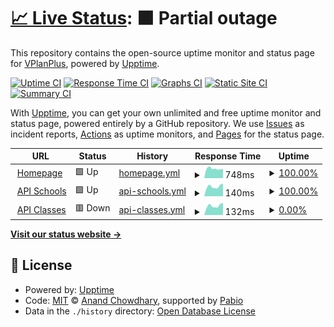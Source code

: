 # [📈 Live Status](https://demo.upptime.js.org): <!--live status--> **🟧 Partial outage**

This repository contains the open-source uptime monitor and status page for [VPlanPlus](https://vpp.jvbabi.es), powered by [Upptime](https://github.com/upptime/upptime).

[![Uptime CI](https://github.com/VPlanPlus-Project/vpp.ID-Upptime/workflows/Uptime%20CI/badge.svg)](https://github.com/VPlanPlus-Project/vpp.ID-Upptime/actions?query=workflow%3A%22Uptime+CI%22)
[![Response Time CI](https://github.com/VPlanPlus-Project/vpp.ID-Upptime/workflows/Response%20Time%20CI/badge.svg)](https://github.com/VPlanPlus-Project/vpp.ID-Upptime/actions?query=workflow%3A%22Response+Time+CI%22)
[![Graphs CI](https://github.com/VPlanPlus-Project/vpp.ID-Upptime/workflows/Graphs%20CI/badge.svg)](https://github.com/VPlanPlus-Project/vpp.ID-Upptime/actions?query=workflow%3A%22Graphs+CI%22)
[![Static Site CI](https://github.com/VPlanPlus-Project/vpp.ID-Upptime/workflows/Static%20Site%20CI/badge.svg)](https://github.com/VPlanPlus-Project/vpp.ID-Upptime/actions?query=workflow%3A%22Static+Site+CI%22)
[![Summary CI](https://github.com/VPlanPlus-Project/vpp.ID-Upptime/workflows/Summary%20CI/badge.svg)](https://github.com/VPlanPlus-Project/vpp.ID-Upptime/actions?query=workflow%3A%22Summary+CI%22)

With [Upptime](https://upptime.js.org), you can get your own unlimited and free uptime monitor and status page, powered entirely by a GitHub repository. We use [Issues](https://github.com/VPlanPlus-Project/vpp.ID-Upptime/issues) as incident reports, [Actions](https://github.com/VPlanPlus-Project/vpp.ID-Upptime/actions) as uptime monitors, and [Pages](https://demo.upptime.js.org) for the status page.

<!--start: status pages-->
<!-- This summary is generated by Upptime (https://github.com/upptime/upptime) -->
<!-- Do not edit this manually, your changes will be overwritten -->
<!-- prettier-ignore -->
| URL | Status | History | Response Time | Uptime |
| --- | ------ | ------- | ------------- | ------ |
| <img alt="" src="https://icons.duckduckgo.com/ip3/vplan.plus.ico" height="13"> [Homepage](https://vplan.plus) | 🟩 Up | [homepage.yml](https://github.com/VPlanPlus-Project/vpp.ID-Upptime/commits/HEAD/history/homepage.yml) | <details><summary><img alt="Response time graph" src="./graphs/homepage/response-time-week.png" height="20"> 748ms</summary><br><a href="https://VPlanPlus-Project.github.io/vpp.ID-Upptime/history/homepage"><img alt="Response time 783" src="https://img.shields.io/endpoint?url=https%3A%2F%2Fraw.githubusercontent.com%2FVPlanPlus-Project%2Fvpp.ID-Upptime%2FHEAD%2Fapi%2Fhomepage%2Fresponse-time.json"></a><br><a href="https://VPlanPlus-Project.github.io/vpp.ID-Upptime/history/homepage"><img alt="24-hour response time 725" src="https://img.shields.io/endpoint?url=https%3A%2F%2Fraw.githubusercontent.com%2FVPlanPlus-Project%2Fvpp.ID-Upptime%2FHEAD%2Fapi%2Fhomepage%2Fresponse-time-day.json"></a><br><a href="https://VPlanPlus-Project.github.io/vpp.ID-Upptime/history/homepage"><img alt="7-day response time 748" src="https://img.shields.io/endpoint?url=https%3A%2F%2Fraw.githubusercontent.com%2FVPlanPlus-Project%2Fvpp.ID-Upptime%2FHEAD%2Fapi%2Fhomepage%2Fresponse-time-week.json"></a><br><a href="https://VPlanPlus-Project.github.io/vpp.ID-Upptime/history/homepage"><img alt="30-day response time 1217" src="https://img.shields.io/endpoint?url=https%3A%2F%2Fraw.githubusercontent.com%2FVPlanPlus-Project%2Fvpp.ID-Upptime%2FHEAD%2Fapi%2Fhomepage%2Fresponse-time-month.json"></a><br><a href="https://VPlanPlus-Project.github.io/vpp.ID-Upptime/history/homepage"><img alt="1-year response time 783" src="https://img.shields.io/endpoint?url=https%3A%2F%2Fraw.githubusercontent.com%2FVPlanPlus-Project%2Fvpp.ID-Upptime%2FHEAD%2Fapi%2Fhomepage%2Fresponse-time-year.json"></a></details> | <details><summary><a href="https://VPlanPlus-Project.github.io/vpp.ID-Upptime/history/homepage">100.00%</a></summary><a href="https://VPlanPlus-Project.github.io/vpp.ID-Upptime/history/homepage"><img alt="All-time uptime 99.85%" src="https://img.shields.io/endpoint?url=https%3A%2F%2Fraw.githubusercontent.com%2FVPlanPlus-Project%2Fvpp.ID-Upptime%2FHEAD%2Fapi%2Fhomepage%2Fuptime.json"></a><br><a href="https://VPlanPlus-Project.github.io/vpp.ID-Upptime/history/homepage"><img alt="24-hour uptime 100.00%" src="https://img.shields.io/endpoint?url=https%3A%2F%2Fraw.githubusercontent.com%2FVPlanPlus-Project%2Fvpp.ID-Upptime%2FHEAD%2Fapi%2Fhomepage%2Fuptime-day.json"></a><br><a href="https://VPlanPlus-Project.github.io/vpp.ID-Upptime/history/homepage"><img alt="7-day uptime 100.00%" src="https://img.shields.io/endpoint?url=https%3A%2F%2Fraw.githubusercontent.com%2FVPlanPlus-Project%2Fvpp.ID-Upptime%2FHEAD%2Fapi%2Fhomepage%2Fuptime-week.json"></a><br><a href="https://VPlanPlus-Project.github.io/vpp.ID-Upptime/history/homepage"><img alt="30-day uptime 100.00%" src="https://img.shields.io/endpoint?url=https%3A%2F%2Fraw.githubusercontent.com%2FVPlanPlus-Project%2Fvpp.ID-Upptime%2FHEAD%2Fapi%2Fhomepage%2Fuptime-month.json"></a><br><a href="https://VPlanPlus-Project.github.io/vpp.ID-Upptime/history/homepage"><img alt="1-year uptime 99.85%" src="https://img.shields.io/endpoint?url=https%3A%2F%2Fraw.githubusercontent.com%2FVPlanPlus-Project%2Fvpp.ID-Upptime%2FHEAD%2Fapi%2Fhomepage%2Fuptime-year.json"></a></details>
| <img alt="" src="https://icons.duckduckgo.com/ip3/vplan.plus.ico" height="13"> [API Schools](https://vplan.plus/api/v2.1/school) | 🟩 Up | [api-schools.yml](https://github.com/VPlanPlus-Project/vpp.ID-Upptime/commits/HEAD/history/api-schools.yml) | <details><summary><img alt="Response time graph" src="./graphs/api-schools/response-time-week.png" height="20"> 140ms</summary><br><a href="https://VPlanPlus-Project.github.io/vpp.ID-Upptime/history/api-schools"><img alt="Response time 196" src="https://img.shields.io/endpoint?url=https%3A%2F%2Fraw.githubusercontent.com%2FVPlanPlus-Project%2Fvpp.ID-Upptime%2FHEAD%2Fapi%2Fapi-schools%2Fresponse-time.json"></a><br><a href="https://VPlanPlus-Project.github.io/vpp.ID-Upptime/history/api-schools"><img alt="24-hour response time 180" src="https://img.shields.io/endpoint?url=https%3A%2F%2Fraw.githubusercontent.com%2FVPlanPlus-Project%2Fvpp.ID-Upptime%2FHEAD%2Fapi%2Fapi-schools%2Fresponse-time-day.json"></a><br><a href="https://VPlanPlus-Project.github.io/vpp.ID-Upptime/history/api-schools"><img alt="7-day response time 140" src="https://img.shields.io/endpoint?url=https%3A%2F%2Fraw.githubusercontent.com%2FVPlanPlus-Project%2Fvpp.ID-Upptime%2FHEAD%2Fapi%2Fapi-schools%2Fresponse-time-week.json"></a><br><a href="https://VPlanPlus-Project.github.io/vpp.ID-Upptime/history/api-schools"><img alt="30-day response time 256" src="https://img.shields.io/endpoint?url=https%3A%2F%2Fraw.githubusercontent.com%2FVPlanPlus-Project%2Fvpp.ID-Upptime%2FHEAD%2Fapi%2Fapi-schools%2Fresponse-time-month.json"></a><br><a href="https://VPlanPlus-Project.github.io/vpp.ID-Upptime/history/api-schools"><img alt="1-year response time 196" src="https://img.shields.io/endpoint?url=https%3A%2F%2Fraw.githubusercontent.com%2FVPlanPlus-Project%2Fvpp.ID-Upptime%2FHEAD%2Fapi%2Fapi-schools%2Fresponse-time-year.json"></a></details> | <details><summary><a href="https://VPlanPlus-Project.github.io/vpp.ID-Upptime/history/api-schools">100.00%</a></summary><a href="https://VPlanPlus-Project.github.io/vpp.ID-Upptime/history/api-schools"><img alt="All-time uptime 94.16%" src="https://img.shields.io/endpoint?url=https%3A%2F%2Fraw.githubusercontent.com%2FVPlanPlus-Project%2Fvpp.ID-Upptime%2FHEAD%2Fapi%2Fapi-schools%2Fuptime.json"></a><br><a href="https://VPlanPlus-Project.github.io/vpp.ID-Upptime/history/api-schools"><img alt="24-hour uptime 100.00%" src="https://img.shields.io/endpoint?url=https%3A%2F%2Fraw.githubusercontent.com%2FVPlanPlus-Project%2Fvpp.ID-Upptime%2FHEAD%2Fapi%2Fapi-schools%2Fuptime-day.json"></a><br><a href="https://VPlanPlus-Project.github.io/vpp.ID-Upptime/history/api-schools"><img alt="7-day uptime 100.00%" src="https://img.shields.io/endpoint?url=https%3A%2F%2Fraw.githubusercontent.com%2FVPlanPlus-Project%2Fvpp.ID-Upptime%2FHEAD%2Fapi%2Fapi-schools%2Fuptime-week.json"></a><br><a href="https://VPlanPlus-Project.github.io/vpp.ID-Upptime/history/api-schools"><img alt="30-day uptime 77.82%" src="https://img.shields.io/endpoint?url=https%3A%2F%2Fraw.githubusercontent.com%2FVPlanPlus-Project%2Fvpp.ID-Upptime%2FHEAD%2Fapi%2Fapi-schools%2Fuptime-month.json"></a><br><a href="https://VPlanPlus-Project.github.io/vpp.ID-Upptime/history/api-schools"><img alt="1-year uptime 94.16%" src="https://img.shields.io/endpoint?url=https%3A%2F%2Fraw.githubusercontent.com%2FVPlanPlus-Project%2Fvpp.ID-Upptime%2FHEAD%2Fapi%2Fapi-schools%2Fuptime-year.json"></a></details>
| <img alt="" src="https://icons.duckduckgo.com/ip3/vplan.plus.ico" height="13"> [API Classes](https://vplan.plus/api/v2/school/10063764/classes) | 🟥 Down | [api-classes.yml](https://github.com/VPlanPlus-Project/vpp.ID-Upptime/commits/HEAD/history/api-classes.yml) | <details><summary><img alt="Response time graph" src="./graphs/api-classes/response-time-week.png" height="20"> 132ms</summary><br><a href="https://VPlanPlus-Project.github.io/vpp.ID-Upptime/history/api-classes"><img alt="Response time 3958" src="https://img.shields.io/endpoint?url=https%3A%2F%2Fraw.githubusercontent.com%2FVPlanPlus-Project%2Fvpp.ID-Upptime%2FHEAD%2Fapi%2Fapi-classes%2Fresponse-time.json"></a><br><a href="https://VPlanPlus-Project.github.io/vpp.ID-Upptime/history/api-classes"><img alt="24-hour response time 173" src="https://img.shields.io/endpoint?url=https%3A%2F%2Fraw.githubusercontent.com%2FVPlanPlus-Project%2Fvpp.ID-Upptime%2FHEAD%2Fapi%2Fapi-classes%2Fresponse-time-day.json"></a><br><a href="https://VPlanPlus-Project.github.io/vpp.ID-Upptime/history/api-classes"><img alt="7-day response time 132" src="https://img.shields.io/endpoint?url=https%3A%2F%2Fraw.githubusercontent.com%2FVPlanPlus-Project%2Fvpp.ID-Upptime%2FHEAD%2Fapi%2Fapi-classes%2Fresponse-time-week.json"></a><br><a href="https://VPlanPlus-Project.github.io/vpp.ID-Upptime/history/api-classes"><img alt="30-day response time 3753" src="https://img.shields.io/endpoint?url=https%3A%2F%2Fraw.githubusercontent.com%2FVPlanPlus-Project%2Fvpp.ID-Upptime%2FHEAD%2Fapi%2Fapi-classes%2Fresponse-time-month.json"></a><br><a href="https://VPlanPlus-Project.github.io/vpp.ID-Upptime/history/api-classes"><img alt="1-year response time 3958" src="https://img.shields.io/endpoint?url=https%3A%2F%2Fraw.githubusercontent.com%2FVPlanPlus-Project%2Fvpp.ID-Upptime%2FHEAD%2Fapi%2Fapi-classes%2Fresponse-time-year.json"></a></details> | <details><summary><a href="https://VPlanPlus-Project.github.io/vpp.ID-Upptime/history/api-classes">0.00%</a></summary><a href="https://VPlanPlus-Project.github.io/vpp.ID-Upptime/history/api-classes"><img alt="All-time uptime 68.74%" src="https://img.shields.io/endpoint?url=https%3A%2F%2Fraw.githubusercontent.com%2FVPlanPlus-Project%2Fvpp.ID-Upptime%2FHEAD%2Fapi%2Fapi-classes%2Fuptime.json"></a><br><a href="https://VPlanPlus-Project.github.io/vpp.ID-Upptime/history/api-classes"><img alt="24-hour uptime 0.00%" src="https://img.shields.io/endpoint?url=https%3A%2F%2Fraw.githubusercontent.com%2FVPlanPlus-Project%2Fvpp.ID-Upptime%2FHEAD%2Fapi%2Fapi-classes%2Fuptime-day.json"></a><br><a href="https://VPlanPlus-Project.github.io/vpp.ID-Upptime/history/api-classes"><img alt="7-day uptime 0.00%" src="https://img.shields.io/endpoint?url=https%3A%2F%2Fraw.githubusercontent.com%2FVPlanPlus-Project%2Fvpp.ID-Upptime%2FHEAD%2Fapi%2Fapi-classes%2Fuptime-week.json"></a><br><a href="https://VPlanPlus-Project.github.io/vpp.ID-Upptime/history/api-classes"><img alt="30-day uptime 33.82%" src="https://img.shields.io/endpoint?url=https%3A%2F%2Fraw.githubusercontent.com%2FVPlanPlus-Project%2Fvpp.ID-Upptime%2FHEAD%2Fapi%2Fapi-classes%2Fuptime-month.json"></a><br><a href="https://VPlanPlus-Project.github.io/vpp.ID-Upptime/history/api-classes"><img alt="1-year uptime 68.74%" src="https://img.shields.io/endpoint?url=https%3A%2F%2Fraw.githubusercontent.com%2FVPlanPlus-Project%2Fvpp.ID-Upptime%2FHEAD%2Fapi%2Fapi-classes%2Fuptime-year.json"></a></details>

<!--end: status pages-->

[**Visit our status website →**](https://demo.upptime.js.org)

## 📄 License

- Powered by: [Upptime](https://github.com/upptime/upptime)
- Code: [MIT](./LICENSE) © [Anand Chowdhary](https://anandchowdhary.com), supported by [Pabio](https://pabio.com)
- Data in the `./history` directory: [Open Database License](https://opendatacommons.org/licenses/odbl/1-0/)
